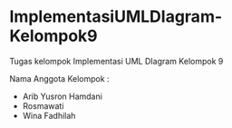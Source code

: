 # ImplementasiUMLDIagram-Kelompok9
Tugas kelompok Implementasi UML DIagram Kelompok 9

Nama Anggota Kelompok :
- Arib Yusron Hamdani
- Rosmawati
- Wina Fadhilah
